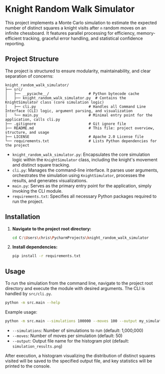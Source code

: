# Knight Random Walk Simulator

This project implements a Monte Carlo simulation to estimate the expected number of distinct squares a knight visits after `n` random moves on an infinite chessboard. It features parallel processing for efficiency, memory-efficient tracking, graceful error handling, and statistical confidence reporting.

## Project Structure

The project is structured to ensure modularity, maintainability, and clear separation of concerns:

```
knight_random_walk_simulator/
├── src/
│   ├── __pycache__/                  # Python bytecode cache
│   ├── knight_random_walk_simulator.py  # Contains the KnightSimulator class (core simulation logic)
│   ├── cli.py                        # Handles all Command Line Interface (CLI) logic, argument parsing, and visualization
│   └── main.py                       # Minimal entry point for the application, calls cli.py
├── .gitignore                        # Git ignore file
├── README.md                         # This file: project overview, structure, and usage
├── LICENSE                           # Apache 2.0 License file
└── requirements.txt                  # Lists Python dependencies for the project
```

- `knight_random_walk_simulator.py`: Encapsulates the core simulation logic within the `KnightSimulator` class, including the knight's movement and distinct square tracking.
- `cli.py`: Manages the command-line interface. It parses user arguments, orchestrates the simulation using `KnightSimulator`, processes the results, and generates visualizations.
- `main.py`: Serves as the primary entry point for the application, simply invoking the CLI module.
- `requirements.txt`: Specifies all necessary Python packages required to run the project.

## Installation

1.  **Navigate to the project root directory:**
    ```bash
    cd C:\Users\chris\PycharmProjects\knight_random_walk_simulator
    ```
2.  **Install dependencies:**
    ```bash
    pip install -r requirements.txt
    ```

## Usage

To run the simulation from the command line, navigate to the project root directory and execute the module with desired arguments. The CLI is handled by `src/cli.py`.

```bash
python -m src.main --help
```

Example usage:

```bash
python -m src.main --simulations 100000 --moves 100 --output my_simulation_plot.png
```

- `--simulations`: Number of simulations to run (default: 1,000,000)
- `--moves`: Number of moves per simulation (default: 50)
- `--output`: Output file name for the histogram plot (default: `simulation_results.png`)

After execution, a histogram visualizing the distribution of distinct squares visited will be saved to the specified output file, and key statistics will be printed to the console.
